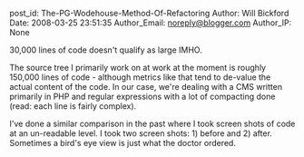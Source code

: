 post_id: The-PG-Wodehouse-Method-Of-Refactoring
Author: Will Bickford
Date: 2008-03-25 23:51:35
Author_Email: noreply@blogger.com
Author_IP: None

30,000 lines of code doesn't qualify as large IMHO.

The source tree I primarily work on at work at the moment is roughly 150,000
lines of code - although metrics like that tend to de-value the actual content
of the code.  In our case, we're dealing with a CMS written primarily in PHP
and regular expressions with a lot of compacting done (read: each line is
fairly complex).

I've done a similar comparison in the past where I took screen shots of code
at an un-readable level.  I took two screen shots: 1) before and 2) after.
Sometimes a bird's eye view is just what the doctor ordered.
